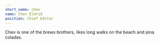 ```yaml
---
short_name: chev
name: Chev Eldrid
position: Chief Editor
---
```

Chev is one of the brews brothers, likes long walks on the beach and pina coladas.